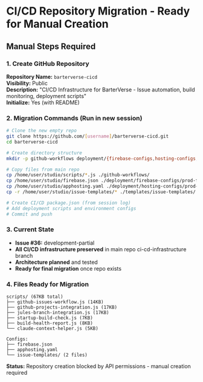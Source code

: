 # CI/CD Repository Migration - Ready for Manual Creation

## Manual Steps Required

### 1. Create GitHub Repository
**Repository Name:** `barterverse-cicd`  
**Visibility:** Public  
**Description:** "CI/CD Infrastructure for BarterVerse - Issue automation, build monitoring, deployment scripts"  
**Initialize:** Yes (with README)

### 2. Migration Commands (Run in new session)
```bash
# Clone the new empty repo
git clone https://github.com/[username]/barterverse-cicd.git
cd barterverse-cicd

# Create directory structure
mkdir -p github-workflows deployment/{firebase-configs,hosting-configs,deployment-scripts} templates/{issue-templates,pr-templates} docs

# Copy files from main repo
cp /home/user/studio/scripts/*.js ./github-workflows/
cp /home/user/studio/firebase.json ./deployment/firebase-configs/prod-firebase.json
cp /home/user/studio/apphosting.yaml ./deployment/hosting-configs/prod-apphosting.yaml
cp -r /home/user/studio/issue-templates/* ./templates/issue-templates/

# Create CI/CD package.json (from session log)
# Add deployment scripts and environment configs
# Commit and push
```

### 3. Current State
- **Issue #36:** development-partial 
- **All CI/CD infrastructure preserved** in main repo ci-cd-infrastructure branch
- **Architecture planned** and tested
- **Ready for final migration** once repo exists

### 4. Files Ready for Migration
```
scripts/ (67KB total)
├── github-issues-workflow.js (14KB)
├── github-projects-integration.js (17KB)  
├── jules-branch-integration.js (17KB)
├── startup-build-check.js (7KB)
├── build-health-report.js (8KB)
└── claude-context-helper.js (5KB)

Configs:
├── firebase.json
├── apphosting.yaml
└── issue-templates/ (2 files)
```

**Status:** Repository creation blocked by API permissions - manual creation required